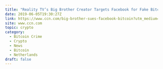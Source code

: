 ```yaml
---
title: "Reality TV’s Big Brother Creator Targets Facebook for Fake Bitcoin Ads"
date: 2019-06-05T19:30:27Z
link: https://www.ccn.com/big-brother-sues-facebook-bitcoin?utm_medium=RSS&utm_source=hune
site: www.ccn.com
topic: crypto
category:
  - Bitcoin Crime
  - Crypto
  - News
  - Bitcoin
  - Netherlands
draft: false
---
```

